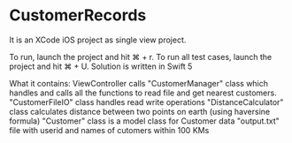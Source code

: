 # CustomerRecords
It is an XCode iOS project as single view project. 

To run, launch the project and hit ⌘ + r.
To run all test cases, launch the project and hit ⌘ + U.
Solution is written in Swift 5

What it contains:
ViewController calls "CustomerManager" class which handles and calls all the functions to read file and get nearest customers.
"CustomerFileIO" class handles read write operations
"DistanceCalculator" class calculates distance between two points on earth (using haversine formula)
"Customer" class is a model class for Customer data
"output.txt" file with userid and names of cutomers within 100 KMs
